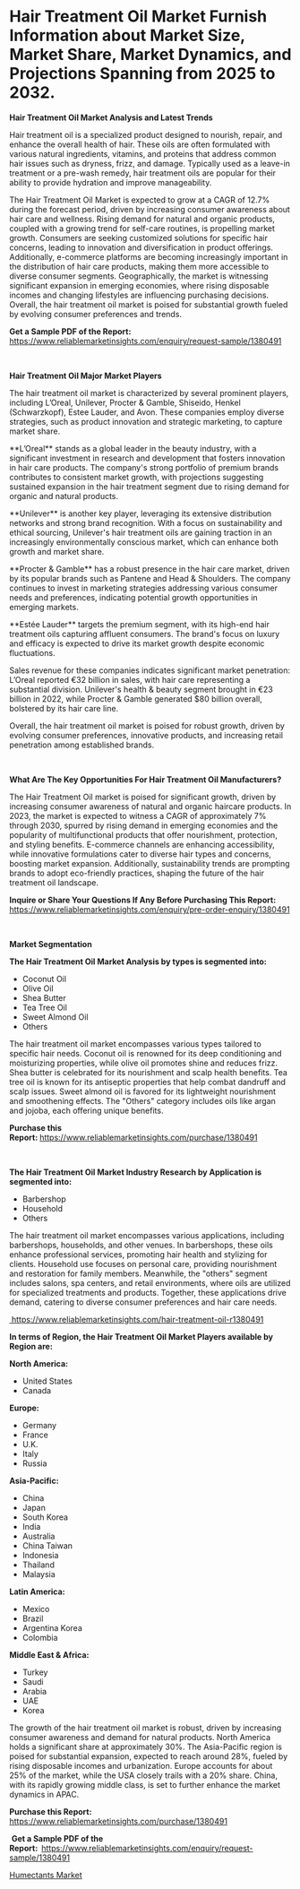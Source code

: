 <p><h1>Hair Treatment Oil Market Furnish Information about Market Size, Market Share, Market Dynamics, and Projections Spanning from 2025 to 2032.</h1></p><p><strong>Hair Treatment Oil Market Analysis and Latest Trends</strong></p>
<p><p>Hair treatment oil is a specialized product designed to nourish, repair, and enhance the overall health of hair. These oils are often formulated with various natural ingredients, vitamins, and proteins that address common hair issues such as dryness, frizz, and damage. Typically used as a leave-in treatment or a pre-wash remedy, hair treatment oils are popular for their ability to provide hydration and improve manageability.</p><p>The Hair Treatment Oil Market is expected to grow at a CAGR of 12.7% during the forecast period, driven by increasing consumer awareness about hair care and wellness. Rising demand for natural and organic products, coupled with a growing trend for self-care routines, is propelling market growth. Consumers are seeking customized solutions for specific hair concerns, leading to innovation and diversification in product offerings. Additionally, e-commerce platforms are becoming increasingly important in the distribution of hair care products, making them more accessible to diverse consumer segments. Geographically, the market is witnessing significant expansion in emerging economies, where rising disposable incomes and changing lifestyles are influencing purchasing decisions. Overall, the hair treatment oil market is poised for substantial growth fueled by evolving consumer preferences and trends.</p></p>
<p><strong>Get a Sample PDF of the Report:&nbsp;</strong> <a href="https://www.reliablemarketinsights.com/enquiry/request-sample/1380491?utm_campaign=3274&utm_medium=2&utm_source=Github&utm_content=ia&utm_term=05042025&utm_id=hair-treatment-oil">https://www.reliablemarketinsights.com/enquiry/request-sample/1380491</a></p>
<p>&nbsp;</p>
<p><strong>Hair Treatment Oil Major Market Players</strong></p>
<p><p>The hair treatment oil market is characterized by several prominent players, including L’Oreal, Unilever, Procter & Gamble, Shiseido, Henkel (Schwarzkopf), Estee Lauder, and Avon. These companies employ diverse strategies, such as product innovation and strategic marketing, to capture market share.</p><p>**L’Oreal** stands as a global leader in the beauty industry, with a significant investment in research and development that fosters innovation in hair care products. The company's strong portfolio of premium brands contributes to consistent market growth, with projections suggesting sustained expansion in the hair treatment segment due to rising demand for organic and natural products.</p><p>**Unilever** is another key player, leveraging its extensive distribution networks and strong brand recognition. With a focus on sustainability and ethical sourcing, Unilever's hair treatment oils are gaining traction in an increasingly environmentally conscious market, which can enhance both growth and market share.</p><p>**Procter & Gamble** has a robust presence in the hair care market, driven by its popular brands such as Pantene and Head & Shoulders. The company continues to invest in marketing strategies addressing various consumer needs and preferences, indicating potential growth opportunities in emerging markets.</p><p>**Estée Lauder** targets the premium segment, with its high-end hair treatment oils capturing affluent consumers. The brand's focus on luxury and efficacy is expected to drive its market growth despite economic fluctuations.</p><p>Sales revenue for these companies indicates significant market penetration: L’Oreal reported €32 billion in sales, with hair care representing a substantial division. Unilever's health & beauty segment brought in €23 billion in 2022, while Procter & Gamble generated $80 billion overall, bolstered by its hair care line.</p><p>Overall, the hair treatment oil market is poised for robust growth, driven by evolving consumer preferences, innovative products, and increasing retail penetration among established brands.</p></p>
<p>&nbsp;</p>
<p><strong>What Are The Key Opportunities For Hair Treatment Oil Manufacturers?</strong></p>
<p><p>The Hair Treatment Oil market is poised for significant growth, driven by increasing consumer awareness of natural and organic haircare products. In 2023, the market is expected to witness a CAGR of approximately 7% through 2030, spurred by rising demand in emerging economies and the popularity of multifunctional products that offer nourishment, protection, and styling benefits. E-commerce channels are enhancing accessibility, while innovative formulations cater to diverse hair types and concerns, boosting market expansion. Additionally, sustainability trends are prompting brands to adopt eco-friendly practices, shaping the future of the hair treatment oil landscape.</p></p>
<p><strong>Inquire or Share Your Questions If Any Before Purchasing This Report:</strong> <a href="https://www.reliablemarketinsights.com/enquiry/pre-order-enquiry/1380491?utm_campaign=3274&utm_medium=2&utm_source=Github&utm_content=ia&utm_term=05042025&utm_id=hair-treatment-oil">https://www.reliablemarketinsights.com/enquiry/pre-order-enquiry/1380491</a></p>
<p>&nbsp;</p>
<p><strong>Market Segmentation</strong></p>
<p><strong>The Hair Treatment Oil Market Analysis by types is segmented into:</strong></p>
<p><ul><li>Coconut Oil</li><li>Olive Oil</li><li>Shea Butter</li><li>Tea Tree Oil</li><li>Sweet Almond Oil</li><li>Others</li></ul></p>
<p><p>The hair treatment oil market encompasses various types tailored to specific hair needs. Coconut oil is renowned for its deep conditioning and moisturizing properties, while olive oil promotes shine and reduces frizz. Shea butter is celebrated for its nourishment and scalp health benefits. Tea tree oil is known for its antiseptic properties that help combat dandruff and scalp issues. Sweet almond oil is favored for its lightweight nourishment and smoothening effects. The "Others" category includes oils like argan and jojoba, each offering unique benefits.</p></p>
<p><strong>Purchase this Report:&nbsp;</strong><a href="https://www.reliablemarketinsights.com/purchase/1380491?utm_campaign=3274&utm_medium=2&utm_source=Github&utm_content=ia&utm_term=05042025&utm_id=hair-treatment-oil">https://www.reliablemarketinsights.com/purchase/1380491</a></p>
<p>&nbsp;</p>
<p><strong>The Hair Treatment Oil Market Industry Research by Application is segmented into:</strong></p>
<p><ul><li>Barbershop</li><li>Household</li><li>Others</li></ul></p>
<p><p>The hair treatment oil market encompasses various applications, including barbershops, households, and other venues. In barbershops, these oils enhance professional services, promoting hair health and stylizing for clients. Household use focuses on personal care, providing nourishment and restoration for family members. Meanwhile, the "others" segment includes salons, spa centers, and retail environments, where oils are utilized for specialized treatments and products. Together, these applications drive demand, catering to diverse consumer preferences and hair care needs.</p></p>
<p><a href="https://www.reliablemarketinsights.com/hair-treatment-oil-r1380491?utm_campaign=3274&utm_medium=2&utm_source=Github&utm_content=ia&utm_term=05042025&utm_id=hair-treatment-oil">&nbsp;https://www.reliablemarketinsights.com/hair-treatment-oil-r1380491</a></p>
<p><strong>In terms of Region, the Hair Treatment Oil Market Players available by Region are:</strong></p>
<p>
    <p> <strong> North America: </strong>
        <ul>
            <li>United States</li>
            <li>Canada</li>
        </ul>
        </p> 
    <p> <strong> Europe: </strong>
        <ul>
            <li>Germany</li>
            <li>France</li>
            <li>U.K.</li>
            <li>Italy</li>
            <li>Russia</li>
        </ul>
        </p> 
    <p> <strong> Asia-Pacific: </strong>
        <ul>
            <li>China</li>
            <li>Japan</li>
            <li>South Korea</li>
            <li>India</li>
            <li>Australia</li>
            <li>China Taiwan</li>
            <li>Indonesia</li>
            <li>Thailand</li>
            <li>Malaysia</li>
        </ul>
        </p> 
    <p> <strong> Latin America: </strong>
        <ul>
            <li>Mexico</li>
            <li>Brazil</li>
            <li>Argentina Korea</li>
            <li>Colombia</li>
        </ul>
        </p> 
    <p> <strong> Middle East & Africa: </strong>
        <ul>
            <li>Turkey</li>
            <li>Saudi</li>
            <li>Arabia</li>
            <li>UAE</li>
            <li>Korea</li>
        </ul>
    </p>
    </p>
<p><p>The growth of the hair treatment oil market is robust, driven by increasing consumer awareness and demand for natural products. North America holds a significant share at approximately 30%. The Asia-Pacific region is poised for substantial expansion, expected to reach around 28%, fueled by rising disposable incomes and urbanization. Europe accounts for about 25% of the market, while the USA closely trails with a 20% share. China, with its rapidly growing middle class, is set to further enhance the market dynamics in APAC.</p></p>
<p><strong>Purchase this Report: </strong><a href="https://www.reliablemarketinsights.com/purchase/1380491?utm_campaign=3274&utm_medium=2&utm_source=Github&utm_content=ia&utm_term=05042025&utm_id=hair-treatment-oil">https://www.reliablemarketinsights.com/purchase/1380491</a></p>
<p>&nbsp;<strong>Get a Sample PDF of the Report:&nbsp;&nbsp;</strong><a href="https://www.reliablemarketinsights.com/enquiry/request-sample/1380491?utm_campaign=3274&utm_medium=2&utm_source=Github&utm_content=ia&utm_term=05042025&utm_id=hair-treatment-oil">https://www.reliablemarketinsights.com/enquiry/request-sample/1380491</a></p>
<p><strong></strong></p>
<p><p><a href="https://github.com/shrebasokib/Market-Research-Report-List-1/blob/main/humectants-market.md?utm_campaign=3274&utm_medium=2&utm_source=Github&utm_content=ia&utm_term=05042025&utm_id=hair-treatment-oil">Humectants Market</a></p></p>